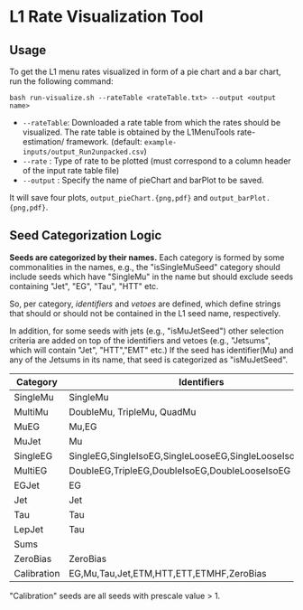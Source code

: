 # L1 Rate Visualization Tool

## Usage
To get the L1 menu rates visualized in form of a pie chart and a bar chart, run the following command:
```
bash run-visualize.sh --rateTable <rateTable.txt> --output <output name>

```
* `--rateTable`: Downloaded a rate table from which the rates should be visualized.
  The rate table is obtained by the L1MenuTools rate-estimation/ framework.
  (default: `example-inputs/output_Run2unpacked.csv`)
* `--rate`     : Type of rate to be plotted (must correspond to a column header of the
  input rate table file)
* `--output`   : Specify the name of pieChart and barPlot to be saved.

It will save four plots, `output_pieChart.{png,pdf}` and `output_barPlot.{png,pdf}`.


## Seed Categorization Logic
**Seeds are categorized by their names.** Each category is formed by some commonalities in the names, e.g., the "isSingleMuSeed" category should include seeds which have "SingleMu" in the name but should exclude seeds containing "Jet", "EG", "Tau", "HTT" etc.

So, per category, *identifiers* and *vetoes* are defined, which define strings that should or should not be contained in the L1 seed name, respectively.

In addition, for some seeds with jets (e.g., "isMuJetSeed") other selection criteria are added on top of the identifiers and vetoes (e.g., "Jetsums", which will contain "Jet", "HTT","EMT" etc.)
If the seed has identifier(Mu) and any of the Jetsums in its name, that seed is categorized as "isMuJetSeed". 

Category | Identifiers | Vetoes | Additional requirements |
---|---|---|---|
SingleMu | SingleMu | Jet,EG,Tau,ETM,HTT,ETT,ETMHF,ZeroBias | |
MultiMu | DoubleMu, TripleMu, QuadMu |Jet,EG,Tau,ETM,HTT,ETT,ETMHF,ZeroBias | |
MuEG | Mu,EG | Jet,Tau,ETM,HTT,ETT,ETMHF,ZeroBias | |
MuJet | Mu | EG,Tau,ZeroBias| Jet,ETM,HTT,ETMHF|
SingleEG| SingleEG,SingleIsoEG,SingleLooseEG,SingleLooseIsoEG,IsoEG| Jet,Mu,Tau,ETM,HTT,ETT,ETMHF,ZeroBias,Double| |
MultiEG| DoubleEG,TripleEG,DoubleIsoEG,DoubleLooseIsoEG| Jet,Mu,Tau,ETM,HTT,ETT,ETMHF,ZeroBias,Double| |
EGJet| EG| Mu,Tau,ZeroBias| Jet,ETM,HTT,ETT,ETMHF|
Jet| Jet| EG,Mu,Tau,ETM,HTT,ETT,ETMHF,ZeroBias| |
Tau| Tau| EG,Mu,Jet,ETM,HTT,ETT,ETMHF,ZeroBias| |
LepJet| Tau| ZeroBias| EG,Mu,Jet,ETM,HTT,ETT,ETMHF|
Sums| | EG,Mu,Tau,ZeroBias| ETM,HTT,ETT,ETMHF|
ZeroBias| ZeroBias| EG,Mu,Tau,Jet,ETM,HTT,ETT,ETMHF| |
Calibration| EG,Mu,Tau,Jet,ETM,HTT,ETT,ETMHF,ZeroBias| | |

"Calibration" seeds are all seeds with prescale value > 1.
